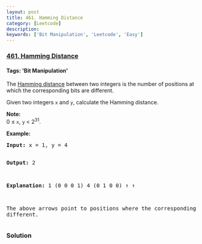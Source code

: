 ```yaml
---
layout: post
title: 461. Hamming Distance
category: [Leetcode]
description: 
keywords: ['Bit Manipulation', 'Leetcode', 'Easy']
---
```

### [461. Hamming Distance](https://leetcode.com/problems/hamming-distance)

#### Tags: 'Bit Manipulation'

<div class="content__u3I1 question-content__JfgR"><div><p>The <a href="https://en.wikipedia.org/wiki/Hamming_distance" target="_blank">Hamming distance</a> between two integers is the number of positions at which the corresponding bits are different.</p>
<p>Given two integers <code>x</code> and <code>y</code>, calculate the Hamming distance.</p>
<p><b>Note:</b><br/>
0 ≤ <code>x</code>, <code>y</code> &lt; 2<sup>31</sup>.
</p>
<p><b>Example:</b>
</p><pre><b>Input:</b> x = 1, y = 4

<b>Output:</b> 2

<b>Explanation:</b>
1   (0 0 0 1)
4   (0 1 0 0)
       ↑   ↑

The above arrows point to positions where the corresponding bits are different.
</pre>
<p></p></div></div>

### Solution
